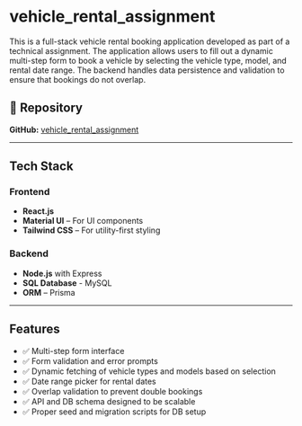 # vehicle_rental_assignment
This is a full-stack vehicle rental booking application developed as part of a technical assignment. The application allows users to fill out a dynamic multi-step form to book a vehicle by selecting the vehicle type, model, and rental date range. The backend handles data persistence and validation to ensure that bookings do not overlap.

## 🔗 Repository

**GitHub:** [vehicle_rental_assignment](https://github.com/Sagnik2100/vehicle_rental_assignment)

---

## Tech Stack

### Frontend
- **React.js**
- **Material UI** – For UI components
- **Tailwind CSS** – For utility-first styling

### Backend
- **Node.js** with Express
- **SQL Database**  - MySQL
- **ORM** – Prisma

---

##  Features

- ✅ Multi-step form interface	
- ✅ Form validation and error prompts
- ✅ Dynamic fetching of vehicle types and models based on selection
- ✅ Date range picker for rental dates
- ✅ Overlap validation to prevent double bookings
- ✅ API and DB schema designed to be scalable
- ✅ Proper seed and migration scripts for DB setup
